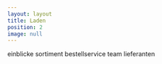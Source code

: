 ```yaml
---
layout: layout
title: Laden
position: 2
image: null
---
```


einblicke
sortiment
bestellservice
team
lieferanten